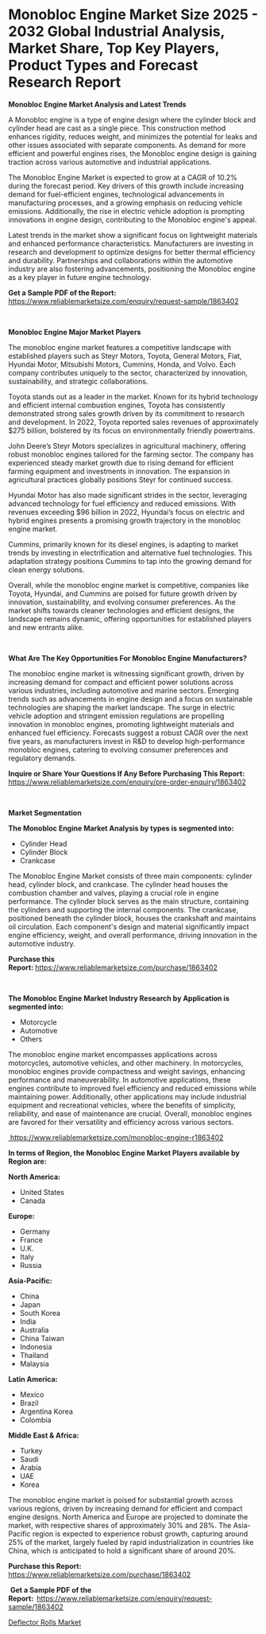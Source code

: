 <p><h1>Monobloc Engine Market Size 2025 - 2032 Global Industrial Analysis, Market Share, Top Key Players, Product Types and Forecast Research Report</h1></p><p><strong>Monobloc Engine Market Analysis and Latest Trends</strong></p>
<p><p>A Monobloc engine is a type of engine design where the cylinder block and cylinder head are cast as a single piece. This construction method enhances rigidity, reduces weight, and minimizes the potential for leaks and other issues associated with separate components. As demand for more efficient and powerful engines rises, the Monobloc engine design is gaining traction across various automotive and industrial applications.</p><p>The Monobloc Engine Market is expected to grow at a CAGR of 10.2% during the forecast period. Key drivers of this growth include increasing demand for fuel-efficient engines, technological advancements in manufacturing processes, and a growing emphasis on reducing vehicle emissions. Additionally, the rise in electric vehicle adoption is prompting innovations in engine design, contributing to the Monobloc engine's appeal.</p><p>Latest trends in the market show a significant focus on lightweight materials and enhanced performance characteristics. Manufacturers are investing in research and development to optimize designs for better thermal efficiency and durability. Partnerships and collaborations within the automotive industry are also fostering advancements, positioning the Monobloc engine as a key player in future engine technology.</p></p>
<p><strong>Get a Sample PDF of the Report:&nbsp;</strong> <a href="https://www.reliablemarketsize.com/enquiry/request-sample/1863402?utm_campaign=2759&utm_medium=2&utm_source=Github&utm_content=ia&utm_term=10042025&utm_id=monobloc-engine">https://www.reliablemarketsize.com/enquiry/request-sample/1863402</a></p>
<p>&nbsp;</p>
<p><strong>Monobloc Engine Major Market Players</strong></p>
<p><p>The monobloc engine market features a competitive landscape with established players such as Steyr Motors, Toyota, General Motors, Fiat, Hyundai Motor, Mitsubishi Motors, Cummins, Honda, and Volvo. Each company contributes uniquely to the sector, characterized by innovation, sustainability, and strategic collaborations.</p><p>Toyota stands out as a leader in the market. Known for its hybrid technology and efficient internal combustion engines, Toyota has consistently demonstrated strong sales growth driven by its commitment to research and development. In 2022, Toyota reported sales revenues of approximately $275 billion, bolstered by its focus on environmentally friendly powertrains.</p><p>John Deere’s Steyr Motors specializes in agricultural machinery, offering robust monobloc engines tailored for the farming sector. The company has experienced steady market growth due to rising demand for efficient farming equipment and investments in innovation. The expansion in agricultural practices globally positions Steyr for continued success.</p><p>Hyundai Motor has also made significant strides in the sector, leveraging advanced technology for fuel efficiency and reduced emissions. With revenues exceeding $96 billion in 2022, Hyundai’s focus on electric and hybrid engines presents a promising growth trajectory in the monobloc engine market.</p><p>Cummins, primarily known for its diesel engines, is adapting to market trends by investing in electrification and alternative fuel technologies. This adaptation strategy positions Cummins to tap into the growing demand for clean energy solutions.</p><p>Overall, while the monobloc engine market is competitive, companies like Toyota, Hyundai, and Cummins are poised for future growth driven by innovation, sustainability, and evolving consumer preferences. As the market shifts towards cleaner technologies and efficient designs, the landscape remains dynamic, offering opportunities for established players and new entrants alike.</p></p>
<p>&nbsp;</p>
<p><strong>What Are The Key Opportunities For Monobloc Engine Manufacturers?</strong></p>
<p><p>The monobloc engine market is witnessing significant growth, driven by increasing demand for compact and efficient power solutions across various industries, including automotive and marine sectors. Emerging trends such as advancements in engine design and a focus on sustainable technologies are shaping the market landscape. The surge in electric vehicle adoption and stringent emission regulations are propelling innovation in monobloc engines, promoting lightweight materials and enhanced fuel efficiency. Forecasts suggest a robust CAGR over the next five years, as manufacturers invest in R&D to develop high-performance monobloc engines, catering to evolving consumer preferences and regulatory demands.</p></p>
<p><strong>Inquire or Share Your Questions If Any Before Purchasing This Report:</strong> <a href="https://www.reliablemarketsize.com/enquiry/pre-order-enquiry/1863402?utm_campaign=2759&utm_medium=2&utm_source=Github&utm_content=ia&utm_term=10042025&utm_id=monobloc-engine">https://www.reliablemarketsize.com/enquiry/pre-order-enquiry/1863402</a></p>
<p>&nbsp;</p>
<p><strong>Market Segmentation</strong></p>
<p><strong>The Monobloc Engine Market Analysis by types is segmented into:</strong></p>
<p><ul><li>Cylinder Head</li><li>Cylinder Block</li><li>Crankcase</li></ul></p>
<p><p>The Monobloc Engine Market consists of three main components: cylinder head, cylinder block, and crankcase. The cylinder head houses the combustion chamber and valves, playing a crucial role in engine performance. The cylinder block serves as the main structure, containing the cylinders and supporting the internal components. The crankcase, positioned beneath the cylinder block, houses the crankshaft and maintains oil circulation. Each component's design and material significantly impact engine efficiency, weight, and overall performance, driving innovation in the automotive industry.</p></p>
<p><strong>Purchase this Report:&nbsp;</strong><a href="https://www.reliablemarketsize.com/purchase/1863402?utm_campaign=2759&utm_medium=2&utm_source=Github&utm_content=ia&utm_term=10042025&utm_id=monobloc-engine">https://www.reliablemarketsize.com/purchase/1863402</a></p>
<p>&nbsp;</p>
<p><strong>The Monobloc Engine Market Industry Research by Application is segmented into:</strong></p>
<p><ul><li>Motorcycle</li><li>Automotive</li><li>Others</li></ul></p>
<p><p>The monobloc engine market encompasses applications across motorcycles, automotive vehicles, and other machinery. In motorcycles, monobloc engines provide compactness and weight savings, enhancing performance and maneuverability. In automotive applications, these engines contribute to improved fuel efficiency and reduced emissions while maintaining power. Additionally, other applications may include industrial equipment and recreational vehicles, where the benefits of simplicity, reliability, and ease of maintenance are crucial. Overall, monobloc engines are favored for their versatility and efficiency across various sectors.</p></p>
<p><a href="https://www.reliablemarketsize.com/monobloc-engine-r1863402?utm_campaign=2759&utm_medium=2&utm_source=Github&utm_content=ia&utm_term=10042025&utm_id=monobloc-engine">&nbsp;https://www.reliablemarketsize.com/monobloc-engine-r1863402</a></p>
<p><strong>In terms of Region, the Monobloc Engine Market Players available by Region are:</strong></p>
<p>
    <p> <strong> North America: </strong>
        <ul>
            <li>United States</li>
            <li>Canada</li>
        </ul>
        </p> 
    <p> <strong> Europe: </strong>
        <ul>
            <li>Germany</li>
            <li>France</li>
            <li>U.K.</li>
            <li>Italy</li>
            <li>Russia</li>
        </ul>
        </p> 
    <p> <strong> Asia-Pacific: </strong>
        <ul>
            <li>China</li>
            <li>Japan</li>
            <li>South Korea</li>
            <li>India</li>
            <li>Australia</li>
            <li>China Taiwan</li>
            <li>Indonesia</li>
            <li>Thailand</li>
            <li>Malaysia</li>
        </ul>
        </p> 
    <p> <strong> Latin America: </strong>
        <ul>
            <li>Mexico</li>
            <li>Brazil</li>
            <li>Argentina Korea</li>
            <li>Colombia</li>
        </ul>
        </p> 
    <p> <strong> Middle East & Africa: </strong>
        <ul>
            <li>Turkey</li>
            <li>Saudi</li>
            <li>Arabia</li>
            <li>UAE</li>
            <li>Korea</li>
        </ul>
    </p>
    </p>
<p><p>The monobloc engine market is poised for substantial growth across various regions, driven by increasing demand for efficient and compact engine designs. North America and Europe are projected to dominate the market, with respective shares of approximately 30% and 28%. The Asia-Pacific region is expected to experience robust growth, capturing around 25% of the market, largely fueled by rapid industrialization in countries like China, which is anticipated to hold a significant share of around 20%.</p></p>
<p><strong>Purchase this Report: </strong><a href="https://www.reliablemarketsize.com/purchase/1863402?utm_campaign=2759&utm_medium=2&utm_source=Github&utm_content=ia&utm_term=10042025&utm_id=monobloc-engine">https://www.reliablemarketsize.com/purchase/1863402</a></p>
<p>&nbsp;<strong>Get a Sample PDF of the Report:&nbsp;&nbsp;</strong><a href="https://www.reliablemarketsize.com/enquiry/request-sample/1863402?utm_campaign=2759&utm_medium=2&utm_source=Github&utm_content=ia&utm_term=10042025&utm_id=monobloc-engine">https://www.reliablemarketsize.com/enquiry/request-sample/1863402</a></p>
<p><strong></strong></p>
<p><p><a href="https://github.com/delcirodda4f/Market-Research-Report-List-1/blob/main/deflector-rolls-market.md?utm_campaign=2759&utm_medium=2&utm_source=Github&utm_content=ia&utm_term=10042025&utm_id=monobloc-engine">Deflector Rolls Market</a></p></p>